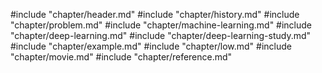 #include "chapter/header.md"
#include "chapter/history.md"
#include "chapter/problem.md"
#include "chapter/machine-learning.md"
#include "chapter/deep-learning.md"
#include "chapter/deep-learning-study.md"
#include "chapter/example.md"
#include "chapter/low.md"
#include "chapter/movie.md"
#include "chapter/reference.md"